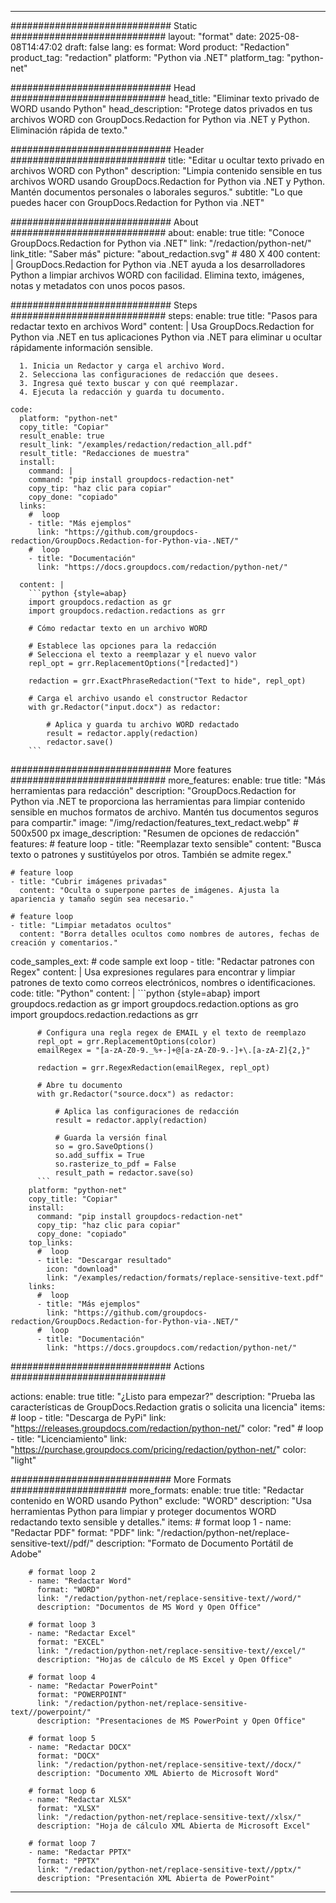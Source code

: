 
---
############################# Static ############################
layout: "format"
date:  2025-08-08T14:47:02
draft: false
lang: es
format: Word
product: "Redaction"
product_tag: "redaction"
platform: "Python via .NET"
platform_tag: "python-net"

############################# Head ############################
head_title: "Eliminar texto privado de WORD usando Python"
head_description: "Protege datos privados en tus archivos WORD con GroupDocs.Redaction for Python via .NET y Python. Eliminación rápida de texto."

############################# Header ############################
title: "Editar u ocultar texto privado en archivos WORD con Python" 
description: "Limpia contenido sensible en tus archivos WORD usando GroupDocs.Redaction for Python via .NET y Python. Mantén documentos personales o laborales seguros."
subtitle: "Lo que puedes hacer con GroupDocs.Redaction for Python via .NET" 

############################# About ############################
about:
    enable: true
    title: "Conoce GroupDocs.Redaction for Python via .NET"
    link: "/redaction/python-net/"
    link_title: "Saber más"
    picture: "about_redaction.svg" # 480 X 400
    content: |
       GroupDocs.Redaction for Python via .NET ayuda a los desarrolladores Python a limpiar archivos WORD con facilidad. Elimina texto, imágenes, notas y metadatos con unos pocos pasos.

############################# Steps ############################
steps:
    enable: true
    title: "Pasos para redactar texto en archivos Word"
    content: |
      Usa GroupDocs.Redaction for Python via .NET en tus aplicaciones Python via .NET para eliminar u ocultar rápidamente información sensible.
      
      1. Inicia un Redactor y carga el archivo Word.
      2. Selecciona las configuraciones de redacción que desees.
      3. Ingresa qué texto buscar y con qué reemplazar.
      4. Ejecuta la redacción y guarda tu documento.
   
    code:
      platform: "python-net"
      copy_title: "Copiar"
      result_enable: true
      result_link: "/examples/redaction/redaction_all.pdf"
      result_title: "Redacciones de muestra"
      install:
        command: |
        command: "pip install groupdocs-redaction-net"
        copy_tip: "haz clic para copiar"
        copy_done: "copiado"
      links:
        #  loop
        - title: "Más ejemplos"
          link: "https://github.com/groupdocs-redaction/GroupDocs.Redaction-for-Python-via-.NET/"
        #  loop
        - title: "Documentación"
          link: "https://docs.groupdocs.com/redaction/python-net/"
          
      content: |
        ```python {style=abap}
        import groupdocs.redaction as gr
        import groupdocs.redaction.redactions as grr

        # Cómo redactar texto en un archivo WORD

        # Establece las opciones para la redacción
        # Selecciona el texto a reemplazar y el nuevo valor
        repl_opt = grr.ReplacementOptions("[redacted]")
                
        redaction = grr.ExactPhraseRedaction("Text to hide", repl_opt)

        # Carga el archivo usando el constructor Redactor
        with gr.Redactor("input.docx") as redactor:

            # Aplica y guarda tu archivo WORD redactado
            result = redactor.apply(redaction)
            redactor.save()
        ```            


############################# More features ############################
more_features:
  enable: true
  title: "Más herramientas para redacción"
  description: "GroupDocs.Redaction for Python via .NET te proporciona las herramientas para limpiar contenido sensible en muchos formatos de archivo. Mantén tus documentos seguros para compartir."
  image: "/img/redaction/features_text_redact.webp" # 500x500 px
  image_description: "Resumen de opciones de redacción"
  features:
    # feature loop
    - title: "Reemplazar texto sensible"
      content: "Busca texto o patrones y sustitúyelos por otros. También se admite regex."

    # feature loop
    - title: "Cubrir imágenes privadas"
      content: "Oculta o superpone partes de imágenes. Ajusta la apariencia y tamaño según sea necesario."

    # feature loop
    - title: "Limpiar metadatos ocultos"
      content: "Borra detalles ocultos como nombres de autores, fechas de creación y comentarios."
      
  code_samples_ext:
    # code sample ext loop
    - title: "Redactar patrones con Regex"
      content: |
        Usa expresiones regulares para encontrar y limpiar patrones de texto como correos electrónicos, nombres o identificaciones.
      code:
        title: "Python"
        content: |
          ```python {style=abap}
          import groupdocs.redaction as gr
          import groupdocs.redaction.options as gro
          import groupdocs.redaction.redactions as grr

          # Configura una regla regex de EMAIL y el texto de reemplazo
          repl_opt = grr.ReplacementOptions(color)
          emailRegex = "[a-zA-Z0-9._%+-]+@[a-zA-Z0-9.-]+\.[a-zA-Z]{2,}"

          redaction = grr.RegexRedaction(emailRegex, repl_opt)

          # Abre tu documento
          with gr.Redactor("source.docx") as redactor:

              # Aplica las configuraciones de redacción
              result = redactor.apply(redaction)

              # Guarda la versión final
              so = gro.SaveOptions()
              so.add_suffix = True
              so.rasterize_to_pdf = False
              result_path = redactor.save(so)
          ```
        platform: "python-net"
        copy_title: "Copiar"
        install:
          command: "pip install groupdocs-redaction-net"
          copy_tip: "haz clic para copiar"
          copy_done: "copiado"
        top_links:
          #  loop
          - title: "Descargar resultado"
            icon: "download"
            link: "/examples/redaction/formats/replace-sensitive-text.pdf"
        links:
          #  loop
          - title: "Más ejemplos"
            link: "https://github.com/groupdocs-redaction/GroupDocs.Redaction-for-Python-via-.NET/"
          #  loop
          - title: "Documentación"
            link: "https://docs.groupdocs.com/redaction/python-net/"


############################# Actions ############################

actions:
  enable: true
  title: "¿Listo para empezar?"
  description: "Prueba las características de GroupDocs.Redaction gratis o solicita una licencia"
  items:
    #  loop
    - title: "Descarga de PyPi"
      link: "https://releases.groupdocs.com/redaction/python-net/"
      color: "red"
        #  loop
    - title: "Licenciamiento"
      link: "https://purchase.groupdocs.com/pricing/redaction/python-net/"
      color: "light"


############################# More Formats #####################
more_formats:
    enable: true
    title: "Redactar contenido en WORD usando Python"
    exclude: "WORD"
    description: "Usa herramientas Python para limpiar y proteger documentos WORD redactando texto sensible y detalles."
    items: 
        # format loop 1
        - name: "Redactar PDF"
          format: "PDF"
          link: "/redaction/python-net/replace-sensitive-text//pdf/"
          description: "Formato de Documento Portátil de Adobe"

        # format loop 2
        - name: "Redactar Word"
          format: "WORD"
          link: "/redaction/python-net/replace-sensitive-text//word/"
          description: "Documentos de MS Word y Open Office"
          
        # format loop 3
        - name: "Redactar Excel"
          format: "EXCEL"
          link: "/redaction/python-net/replace-sensitive-text//excel/"
          description: "Hojas de cálculo de MS Excel y Open Office"

        # format loop 4
        - name: "Redactar PowerPoint"
          format: "POWERPOINT"
          link: "/redaction/python-net/replace-sensitive-text//powerpoint/"
          description: "Presentaciones de MS PowerPoint y Open Office"

        # format loop 5
        - name: "Redactar DOCX"
          format: "DOCX"
          link: "/redaction/python-net/replace-sensitive-text//docx/"
          description: "Documento XML Abierto de Microsoft Word"
          
        # format loop 6
        - name: "Redactar XLSX"
          format: "XLSX"
          link: "/redaction/python-net/replace-sensitive-text//xlsx/"
          description: "Hoja de cálculo XML Abierta de Microsoft Excel"
          
        # format loop 7
        - name: "Redactar PPTX"
          format: "PPTX"
          link: "/redaction/python-net/replace-sensitive-text//pptx/"
          description: "Presentación XML Abierta de PowerPoint"


---
